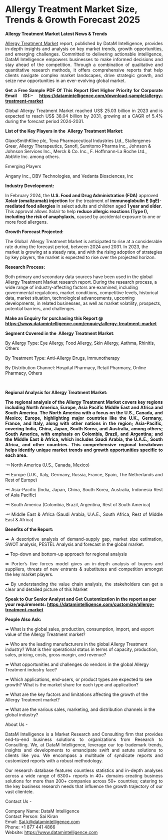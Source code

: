 <p><h1>Allergy Treatment Market Size, Trends & Growth Forecast 2025</h1></p><p><strong>Allergy Treatment Market Latest News & Trends</strong></p>
<p style="text-align: justify;"><a title="Allergy Treatment Market" href="https://www.datamintelligence.com/research-report/allergy-treatment-market" target="_blank">Allergy Treatment Market</a> report, published by DataM Intelligence, provides in-depth insights and analysis on key market trends, growth opportunities, and emerging challenges. Committed to delivering actionable intelligence, DataM Intelligence empowers businesses to make informed decisions and stay ahead of the competition. Through a combination of qualitative and quantitative research methods, it offers comprehensive reports that help clients navigate complex market landscapes, drive strategic growth, and seize new opportunities in an ever-evolving global market.</p>
<p style="text-align: justify;"><strong>Get a Free Sample PDF Of This Report (Get Higher Priority for Corporate Email ID):&ndash; <a href="https://datamintelligence.com/download-sample/allergy-treatment-market">https://datamintelligence.com/download-sample/allergy-treatment-market</a></strong></p>
<p style="text-align: justify;">Global Allergy Treatment Market reached US$ 25.03 billion in 2023 and is expected to reach US$ 38.04 billion by 2031, growing at a CAGR of 5.4% during the forecast period 2024-2031.&nbsp;</p>
<p style="text-align: justify;"><strong>List of the Key Players in the&nbsp; Allergy Treatment Market</strong>:</p>
<p>GlaxoSmithKline plc, Teva Pharmaceutical Industries Ltd., Stallergenes Greer, Allergy Therapeutics, Sanofi, Sumitomo Pharma Inc., Johnson &amp; Johnson Services Inc., Merck &amp; Co. Inc., F. Hoffmann-La Roche Ltd., AbbVie Inc. among others.</p>
<p>Emerging Players</p>
<p>Angany Inc., DBV Technologies, and&nbsp;Vedanta Biosciences, Inc</p>
<p style="text-align: justify;"><strong>Industry Development:</strong></p>
<p>In February 2024, the <strong>U.S. Food and Drug Administration (FDA)</strong> approved <strong>Xolair (omalizumab) injection</strong> for the treatment of <strong>immunoglobulin E (IgE)-mediated food allergies</strong> in select adults and children aged <strong>1 year and older</strong>. This approval allows Xolair to help <strong>reduce allergic reactions (Type I), including the risk of anaphylaxis</strong>, caused by accidental exposure to one or more food allergens.</p>
<p><strong>Growth Forecast Projected:</strong></p>
<p>The Global&nbsp; Allergy Treatment Market is anticipated to rise at a considerable rate during the forecast period, between 2024 and 2031. In 2023, the market is growing at a steady rate, and with the rising adoption of strategies by key players, the market is expected to rise over the projected horizon.</p>
<p><strong>Research Process:</strong></p>
<p>Both primary and secondary data sources have been used in the global Allergy Treatment Market research report. During the research process, a wide range of industry-affecting factors are examined, including governmental regulations, market conditions, competitive levels, historical data, market situation, technological advancements, upcoming developments, in related businesses, as well as market volatility, prospects, potential barriers, and challenges.</p>
<p style="text-align: left;"><strong>Make an Enquiry for purchasing this Report @ <a href="https://www.datamintelligence.com/enquiry/allergy-treatment-market">https://www.datamintelligence.com/enquiry/allergy-treatment-market</a></strong></p>
<p style="text-align: justify;"><strong>Segment Covered in the&nbsp; Allergy Treatment Market</strong>: 
  
By Allergy Type: Eye Allergy, Food Allergy, Skin Allergy, Asthma, Rhinitis, Others

By Treatment Type: Anti-Allergy Drugs, Immunotherapy

By Distribution Channel: Hospital Pharmacy, Retail Pharmacy, Online Pharmacy, Others</p>
<p style="text-align: justify;">&nbsp;</p>
<p style="text-align: justify;"><strong>Regional Analysis for Allergy Treatment Market:</strong></p>
<p style="text-align: justify;"><strong>The regional analysis of the Allergy Treatment Market covers key regions including North America, Europe, Asia Pacific Middle East and Africa and South America. The North America with a focus on the U.S., Canada, and Mexico; Europe, highlighting major countries like the U.K., Germany, France, and Italy, along with other nations in the region; Asia-Pacific, covering India, China, Japan, South Korea, and Australia, among others; South America, with emphasis on Colombia, Brazil, and Argentina; and the Middle East &amp; Africa, which includes Saudi Arabia, the U.A.E., South Africa, and other countries. This comprehensive regional breakdown helps identify unique market trends and growth opportunities specific to each area.</strong></p>
<p style="text-align: justify;">⇥ North America (U.S., Canada, Mexico)</p>
<p style="text-align: justify;">⇥ Europe (U.K., Italy, Germany, Russia, France, Spain, The Netherlands and Rest of Europe)</p>
<p style="text-align: justify;">⇥ Asia-Pacific (India, Japan, China, South Korea, Australia, Indonesia Rest of Asia Pacific)</p>
<p style="text-align: justify;">⇥ South America (Colombia, Brazil, Argentina, Rest of South America)</p>
<p style="text-align: justify;">⇥ Middle East &amp; Africa (Saudi Arabia, U.A.E., South Africa, Rest of Middle East &amp; Africa)</p>
<p style="text-align: justify;"><strong>Benefits of the Report:</strong></p>
<p style="text-align: justify;">➡ A descriptive analysis of demand-supply gap, market size estimation, SWOT analysis, PESTEL Analysis and forecast in the global market.</p>
<p style="text-align: justify;">➡ Top-down and bottom-up approach for regional analysis</p>
<p style="text-align: justify;">➡ Porter&rsquo;s five forces model gives an in-depth analysis of buyers and suppliers, threats of new entrants &amp; substitutes and competition amongst the key market players.</p>
<p style="text-align: justify;">➡ By understanding the value chain analysis, the stakeholders can get a clear and detailed picture of this Market</p>
<p style="text-align: left;"><strong>Speak to Our Senior Analyst and Get Customization in the report as per your requirements: <a href="https://datamintelligence.com/customize/allergy-treatment-market">https://datamintelligence.com/customize/allergy-treatment-market</a></strong></p>
<p style="text-align: justify;"><strong>People Also Ask:</strong></p>
<p>➠ What is the global sales, production, consumption, import, and export value of the Allergy Treatment market?</p>
<p>➠ Who are the leading manufacturers in the global Allergy Treatment industry? What is their operational status in terms of capacity, production, sales, pricing, costs, gross margin, and revenue?</p>
<p>➠ What opportunities and challenges do vendors in the global Allergy Treatment industry face?</p>
<p>➠ Which applications, end-users, or product types are expected to see growth? What is the market share for each type and application?</p>
<p>➠ What are the key factors and limitations affecting the growth of the Allergy Treatment market?</p>
<p>➠ What are the various sales, marketing, and distribution channels in the global industry?</p>
<p style="text-align: justify;">About Us -</p>
<p style="text-align: justify;">DataM Intelligence is a Market Research and Consulting firm that provides end-to-end business solutions to organizations from Research to Consulting. We, at DataM Intelligence, leverage our top trademark trends, insights and developments to emancipate swift and astute solutions to clients like you. We encompass a multitude of syndicate reports and customized reports with a robust methodology.</p>
<p style="text-align: justify;">Our research database features countless statistics and in-depth analyses across a wide range of 6300+ reports in 40+ domains creating business solutions for more than 200+ companies across 50+ countries; catering to the key business research needs that influence the growth trajectory of our vast clientele.</p>
<p>Contact Us -</p>
<p>Company Name: DataM Intelligence<br />Contact Person: Sai Kiran<br />Email: <a href="mailto:Sai.k@datamintelligence.com">Sai.k@datamintelligence.com</a>&nbsp;<br />Phone: +1 877 441 4866<br />Website: <a href="https://www.datamintelligence.com">https://www.datamintelligence.com</a>&nbsp;</p>

